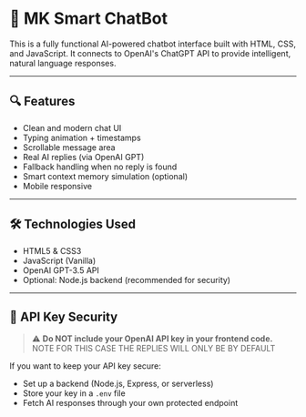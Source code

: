 # 💬 MK Smart ChatBot

This is a fully functional AI-powered chatbot interface built with HTML, CSS, and JavaScript. It connects to OpenAI's ChatGPT API to provide intelligent, natural language responses.

---

## 🔍 Features

- Clean and modern chat UI
- Typing animation + timestamps
- Scrollable message area
- Real AI replies (via OpenAI GPT)
- Fallback handling when no reply is found
- Smart context memory simulation (optional)
- Mobile responsive

---

## 🛠️ Technologies Used

- HTML5 & CSS3
- JavaScript (Vanilla)
- OpenAI GPT-3.5 API
- Optional: Node.js backend (recommended for security)

---

## 🔐 API Key Security

> ⚠️ **Do NOT include your OpenAI API key in your frontend code.**  NOTE  FOR THIS CASE THE REPLIES WILL ONLY BE BY DEFAULT

If you want to keep your API key secure:
- Set up a backend (Node.js, Express, or serverless)
- Store your key in a `.env` file
- Fetch AI responses through your own protected endpoint

